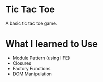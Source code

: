 # Tic Tac Toe
A basic tic tac toe game.

# What I learned to Use
- Module Pattern (using IIFE)
- Closures 
- Factory Functions 
- DOM Manipulation